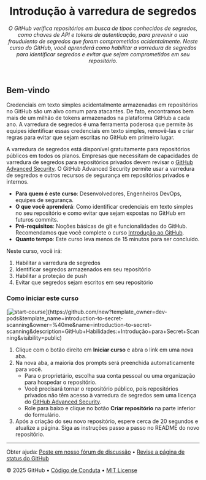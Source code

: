 <header>

# Introdução à varredura de segredos

_O GitHub verifica repositórios em busca de tipos conhecidos de segredos, como chaves de API e tokens de autenticação, para prevenir o uso fraudulento de segredos que foram comprometidos acidentalmente. Neste curso do GitHub, você aprenderá como habilitar a varredura de segredos para identificar segredos e evitar que sejam comprometidos em seu repositório._

</header>

## Bem-vindo

Credenciais em texto simples acidentalmente armazenadas em repositórios no GitHub são um alvo comum para atacantes. De fato, encontramos bem mais de um milhão de tokens armazenados na plataforma GitHub a cada ano. A varredura de segredos é uma ferramenta poderosa que permite às equipes identificar essas credenciais em texto simples, removê-las e criar regras para evitar que sejam escritas no GitHub em primeiro lugar.

A varredura de segredos está disponível gratuitamente para repositórios públicos em todos os planos. Empresas que necessitam de capacidades de varredura de segredos para repositórios privados devem revisar o [GitHub Advanced Security](https://docs.github.com/en/enterprise-cloud@latest/get-started/learning-about-github/about-github-advanced-security). O GitHub Advanced Security permite usar a varredura de segredos e outros recursos de segurança em repositórios privados e internos.

- **Para quem é este curso**: Desenvolvedores, Engenheiros DevOps, equipes de segurança.
- **O que você aprenderá**: Como identificar credenciais em texto simples no seu repositório e como evitar que sejam expostas no GitHub em futuros commits.
- **Pré-requisitos**: Noções básicas de git e funcionalidades do GitHub. Recomendamos que você complete o curso [Introdução ao GitHub](https://github.com/skills/introduction-to-github).
- **Quanto tempo**: Este curso leva menos de 15 minutos para ser concluído.

Neste curso, você irá:

1. Habilitar a varredura de segredos
2. Identificar segredos armazenados em seu repositório
3. Habilitar a proteção de push
4. Evitar que segredos sejam escritos em seu repositório

### Como iniciar este curso

[![start-course]([https://user-images.githubusercontent.com/1221423/235727646-4a590299-ffe5-480d-8cd5-8194ea184546.svg](https://raw.githubusercontent.com/dev-pods/introduction-to-secret-scanning/873eb13decfe79fd486ff84bd97de0dab4912d9a/images/botao.svg))](https://github.com/new?template_owner=dev-pods&template_name=introduction-to-secret-scanning&owner=%40me&name=introduction-to-secret-scanning&description=GitHub+Habilidades:+Introdução+para+Secret+Scanning&visibility=public)

1. Clique com o botão direito em **Iniciar curso** e abra o link em uma nova aba.
2. Na nova aba, a maioria dos prompts será preenchida automaticamente para você.
   - Para o proprietário, escolha sua conta pessoal ou uma organização para hospedar o repositório.
   - Você precisará tornar o repositório público, pois repositórios privados não têm acesso à varredura de segredos sem uma licença do [GitHub Advanced Security](https://docs.github.com/en/enterprise-cloud@latest/get-started/learning-about-github/about-github-advanced-security).
   - Role para baixo e clique no botão **Criar repositório** na parte inferior do formulário.
3. Após a criação do seu novo repositório, espere cerca de 20 segundos e atualize a página. Siga as instruções passo a passo no README do novo repositório.

<footer>

---

Obter ajuda: [Poste em nosso fórum de discussão](https://github.com/skills/.github/discussions) &bull; [Revise a página de status do GitHub](https://www.githubstatus.com/)

&copy; 2025 GitHub &bull; [Código de Conduta](https://www.contributor-covenant.org/version/2/1/code_of_conduct/code_of_conduct.md) &bull; [MIT License](https://gh.io/mit)

</footer>
